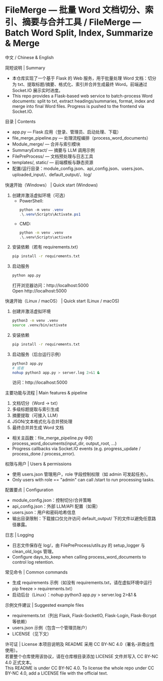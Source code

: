 # FileMerge — 批量 Word 文档切分、索引、摘要与合并工具 / FileMerge — Batch Word Split, Index, Summarize & Merge

中文 / Chinese & English

简短说明 | Summary
- 本仓库实现了一个基于 Flask 的 Web 服务，用于批量处理 Word 文档：切分为 txt、提取标题/摘要、格式化、索引并合并生成最终 Word。前端通过 Socket.IO 展示实时进度。  
- This repo provides a Flask-based web service to batch-process Word documents: split to txt, extract headings/summaries, format, index and merge into final Word files. Progress is pushed to the frontend via Socket.IO.

目录 | Contents
- app.py — Flask 应用（登录、管理员、启动处理、下载）  
- file_merge_pipeline.py — 处理流程编排（process_word_documents）  
- Module_merge/ — 合并与索引模块  
- SummaryExtract/ — 摘要与 LLM 调用示例  
- FilePreProcess/ — 文档预处理与日志工具  
- templates/, static/ — 前端模板与静态资源  
- 配置/运行目录：module_config.json、api_config.json、users.json、uploaded_input/、default_output/、log/

快速开始（Windows） | Quick start (Windows)
1. 创建并激活虚拟环境（可选）
   - PowerShell:
     ```powershell
     python -m venv .venv
     .\.venv\Scripts\Activate.ps1
     ```
   - CMD:
     ```cmd
     python -m venv .venv
     .\.venv\Scripts\activate
     ```
2. 安装依赖（若有 requirements.txt）
   ```cmd
   pip install -r requirements.txt
   ```
3. 启动服务
   ```cmd
   python app.py
   ```
   打开浏览器访问：http://localhost:5000  
   Open http://localhost:5000

快速开始（Linux / macOS） | Quick start (Linux / macOS)
1. 创建并激活虚拟环境
   ```bash
   python3 -m venv .venv
   source .venv/bin/activate
   ```
2. 安装依赖
   ```bash
   pip install -r requirements.txt
   ```
3. 启动服务（后台运行示例）
   ```bash
   python3 app.py
   # 或者
   nohup python3 app.py > server.log 2>&1 &
   ```
   访问：http://localhost:5000

主要功能与流程 | Main features & pipeline
1. 文档切分（Word -> txt）  
2. 多级标题提取与索引生成  
3. 摘要提取（可接入 LLM）  
4. JSON/文本格式化与合并预处理  
5. 最终合并并生成 Word 文档  
- 相关主函数：file_merge_pipeline.py 中的 process_word_documents(input_dir, output_root, ...)  
- Progress callbacks via Socket.IO events (e.g. progress_update / process_done / process_error).

权限与用户 | Users & permissions
- 使用 users.json 管理用户，role 字段控制权限（如 admin 可发起任务）。  
- Only users with role == "admin" can call /start to run processing tasks.

配置要点 | Configuration
- module_config.json：控制切分/合并策略  
- api_config.json：外部 LLM/API 配置（如需）  
- users.json：用户和密码哈希信息  
- 输出目录限制：下载接口仅允许访问 default_output/ 下的文件以避免任意路径暴露。

日志 | Logging
- 日志文件保存在 log/，由 FilePreProcess/utils.py 的 setup_logger 与 clean_old_logs 管理。  
- Configure days_to_keep when calling process_word_documents to control log retention.

常见命令 | Common commands
- 生成 requirements 示例（如没有 requirements.txt，请在虚拟环境中运行 pip freeze > requirements.txt）  
- 启动后台（Linux）：nohup python3 app.py > server.log 2>&1 &

示例文件建议 | Suggested example files
- requirements.txt（列出 Flask, Flask-SocketIO, Flask-Login, Flask-Bcrypt 等依赖）  
- users.json 示例（包含一个管理员账户）  
- LICENSE（见下文）

许可证 | License
本项目说明及 README 采用 CC BY-NC 4.0（署名-非商业性使用）。  
若要整个仓库使用该协议，请在仓库根目录添加 LICENSE 文件并写入 CC BY-NC 4.0 正式文本。  
This README is under CC BY-NC 4.0. To license the whole repo under CC BY-NC 4.0, add a LICENSE file with the official text.
